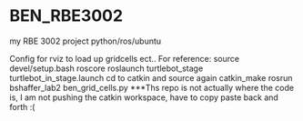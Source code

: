 # BEN_RBE3002
my RBE 3002 project python/ros/ubuntu


Config for rviz to load up gridcells ect..
For reference:
    source devel/setup.bash
    roscore
    roslaunch turtlebot_stage turtlebot_in_stage.launch
    cd to catkin and source again
    catkin_make
    rosrun bshaffer_lab2 ben_grid_cells.py
***Ths repo is not actually where the code is, 
I am not pushing the catkin workspace, have to copy paste back and forth :(
    
    
